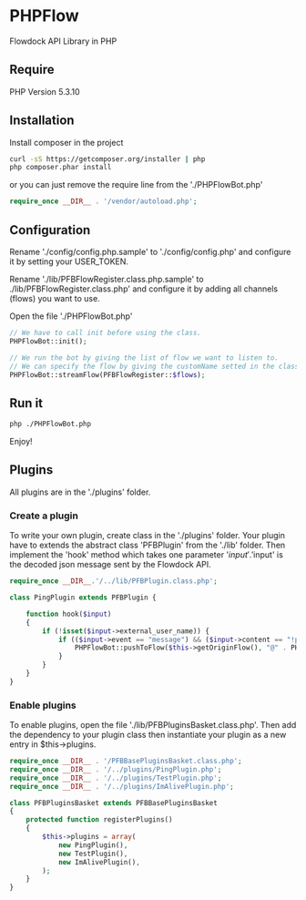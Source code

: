 # PHPFlow

Flowdock API Library in PHP

## Require
PHP Version 5.3.10

## Installation
Install composer in the project
```BASH
curl -sS https://getcomposer.org/installer | php
php composer.phar install
```
or you can just remove the require line from the './PHPFlowBot.php'
```PHP
require_once __DIR__ . '/vendor/autoload.php';
```
## Configuration
Rename './config/config.php.sample' to './config/config.php'
and configure it by setting your USER_TOKEN.

Rename './lib/PFBFlowRegister.class.php.sample' to ./lib/PFBFlowRegister.class.php'
and configure it by adding all channels (flows) you want to use.

Open the file './PHPFlowBot.php'
```PHP
// We have to call init before using the class.
PHPFlowBot::init();

// We run the bot by giving the list of flow we want to listen to.
// We can specify the flow by giving the customName setted in the class 'PFBFlowRegister'.
PHPFlowBot::streamFlow(PFBFlowRegister::$flows);
```

## Run it
```BASH
php ./PHPFlowBot.php
```
Enjoy!

## Plugins
All plugins are in the './plugins' folder.

### Create a plugin
To write your own plugin, create class in the './plugins' folder.
Your plugin have to extends the abstract class 'PFBPlugin' from the './lib' folder.
Then implement the 'hook' method which takes one parameter '$input'.
'$input' is the decoded json message sent by the Flowdock API.

```PHP
require_once __DIR__.'/../lib/PFBPlugin.class.php';

class PingPlugin extends PFBPlugin {

    function hook($input)
    {
        if (!isset($input->external_user_name)) {
            if (($input->event == "message") && ($input->content == "!ping")) {
                PHPFlowBot::pushToFlow($this->getOriginFlow(), "@" . PHPFlowBot::getUserById($input->user)->nick . " pong");
            }
        }
    }
}
```
### Enable plugins
To enable plugins, open the file './lib/PFBPluginsBasket.class.php'.
Then add the dependency to your plugin class then instantiate your plugin as a new entry in $this->plugins.
```PHP
require_once __DIR__ . '/PFBBasePluginsBasket.class.php';
require_once __DIR__ . '/../plugins/PingPlugin.php';
require_once __DIR__ . '/../plugins/TestPlugin.php';
require_once __DIR__ . '/../plugins/ImAlivePlugin.php';

class PFBPluginsBasket extends PFBBasePluginsBasket
{
    protected function registerPlugins()
    {
        $this->plugins = array(
            new PingPlugin(),
            new TestPlugin(),
            new ImAlivePlugin(),
        );
    }
}
```